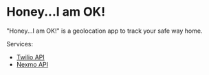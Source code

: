 Honey...I am OK! 
======
 
"Honey...I am OK!" is a geolocation app to track your safe way home.

 Services:
   * [Twilio API](https://www.twilio.com/sms/api)
   * [Nexmo API](https://docs.nexmo.com/index.php/sms-api)

